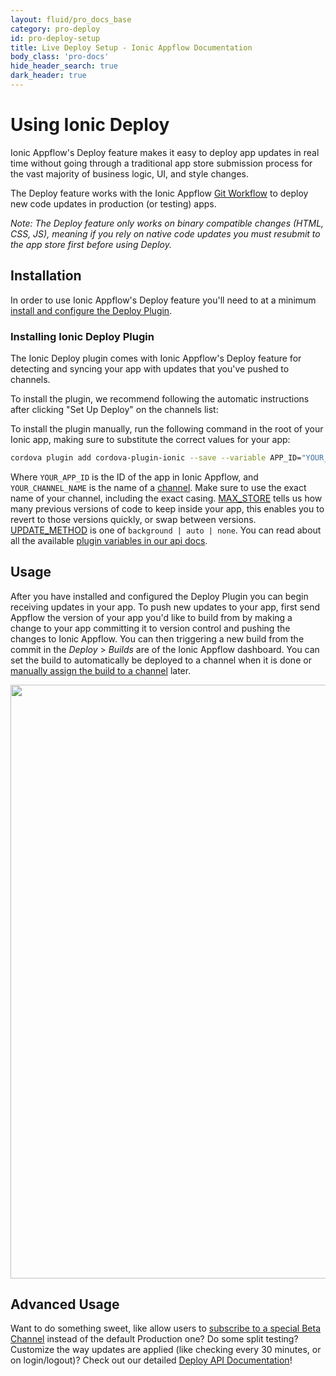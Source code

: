 ```yaml
---
layout: fluid/pro_docs_base
category: pro-deploy
id: pro-deploy-setup
title: Live Deploy Setup - Ionic Appflow Documentation
body_class: 'pro-docs'
hide_header_search: true
dark_header: true
---
```


# Using Ionic Deploy

Ionic Appflow's Deploy feature makes it easy to deploy app updates in real time without going through a
traditional app store submission process for the vast majority of business logic, UI, and style changes.

The Deploy feature works with the Ionic Appflow [Git Workflow](/docs/appflow/basics/git/) to deploy new code updates
in production (or testing) apps.

*Note: The Deploy feature only works on binary compatible changes (HTML, CSS, JS),
meaning if you rely on native code updates you must resubmit to the app store first before using Deploy.*

## Installation

In order to use Ionic Appflow's Deploy feature you'll need to at a minimum
[install and configure the Deploy Plugin](#installing-ionic-deploy-plugin).


### Installing Ionic Deploy Plugin

The Ionic Deploy plugin comes with Ionic Appflow's Deploy feature for detecting and syncing
your app with updates that you've pushed to channels.

To install the plugin, we recommend following the automatic instructions after clicking "Set Up Deploy"
on the channels list:

To install the plugin manually, run the following command in the root of your Ionic app,
making sure to substitute the correct values for your app:

```bash
cordova plugin add cordova-plugin-ionic --save --variable APP_ID="YOUR_APP_ID" --variable CHANNEL_NAME="YOUR_CHANNEL_NAME" --variable UPDATE_METHOD="background|auto|none" --variable MAX_STORE="3"
```

Where `YOUR_APP_ID` is the ID of the app in Ionic Appflow, and `YOUR_CHANNEL_NAME`
is the name of a [channel](/docs/appflow/deploy/channels). Make sure to use the exact
name of your channel, including the exact casing. [MAX_STORE](/docs/appflow/deploy/api/#max_store)
tells us how many previous versions of code to keep inside your app, this enables you to revert
to those versions quickly, or swap between versions. [UPDATE_METHOD](/docs/appflow/deploy/api/#update_method)
is one of `background | auto | none`. You can read about all the available
[plugin variables in our api docs](/docs/appflow/deploy/api/#plugin-variables).

## Usage

After you have installed and configured the Deploy Plugin you can begin receiving updates in your app.
To push new updates to your app, first send Appflow the version of your app you'd like to build from
by making a change to your app committing it to version control and pushing the changes to Ionic Appflow.
You can then triggering a new build from the commit in the *Deploy* > *Builds* are of the Ionic Appflow dashboard.
You can set the build to automatically be deployed to a channel when it is done or
[manually assign the build to a channel](/docs/appflow/deploy/channels/#assigning-a-build-to-a-channel) later.

<div style="text-align: center">
  <img style="width: 950px" src="/docs/v3/img/pro/deploy-builds-create-location.png">
</div>

## Advanced Usage

Want to do something sweet, like allow users to [subscribe to a special Beta Channel](/docs/appflow/deploy/tutorials/#setting-up-a-beta-channel) instead of the default Production one?
Do some split testing? Customize the way updates are applied (like checking every 30 minutes, or on login/logout)?
Check out our detailed [Deploy API Documentation](/docs/appflow/deploy/api)!
